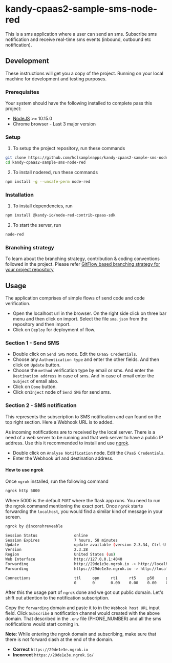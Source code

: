 # kandy-cpaas2-sample-sms-node-red

This is a sms application where a user can send an sms. Subscribe sms notification and receive real-time sms events (inbound, outbound etc notification).
## Development
These instructions will get you a copy of the project. Running on your local machine for development and testing purposes.

### Prerequisites
Your system should have the following installed to complete pass this project:
- [NodeJS](https://nodejs.org/en/) >= 10.15.0
- Chrome browser - Last 3 major version

### Setup
1. To setup the project repository, run these commands
```bash
git clone https://github.com/hclsampleapps/kandy-cpaas2-sample-sms-node-red.git
cd kandy-cpaas2-sample-sms-node-red
```
2. To install nodered, run these commands
```bash
npm install -g --unsafe-perm node-red
```

### Installation
1. To install dependencies, run
```bash
npm install @kandy-io/node-red-contrib-cpaas-sdk
```
2. To start the server, run
```bash
node-red
```

### Branching strategy
To learn about the branching strategy, contribution & coding conventions followed in the project. Please refer [GitFlow based branching strategy for your project repository](https://gist.github.com/ribbon-abku/10d3fc1cff5c35a2df401196678e258a)

## Usage
The application comprises of simple flows of send code and code verification.
- Open the localhost url in the browser. On the right side click on three bar menu and then click on import. Select the file `sms.json` from the repository and then import.
- Click on `Deploy` for deployment of flow.

### Section 1 - Send SMS

- Double click on `Send SMS` node. Edit the `CPaaS Credentials`.
- Choose any `Authentication type` and enter the other fields. And then click on `Update` button.
- Choose the `method` verification type by email or sms. And enter the `Destination address` in case of sms. And in case of email enter the `Subject` of email also.
- Click on `Done` button.
- Click on`Inject` node of `Send SMS` for send sms.

### Section 2 - SMS notification
This represents the subscription to SMS notification and can found on the top right section. Here a Webhook URL is to added.

As incoming notifications are to received by the local server. There is a need of a web server to be running and that web server to have a public IP address. Use this it recommended to install and use [ngrok](https://ngrok.com/).

- Double click on `Analyse Notification` node. Edit the `CPaaS Credentials`.
- Enter the Webhook url and destination address.

#### How to use ngrok

Once `ngrok` installed, run the following command

```bash
ngrok http 5000
```

Where 5000 is the default `PORT` where the flask app runs. You need to run the ngrok command mentioning the exact port.
Once `ngrok` starts forwarding the `localhost`, you would find a similar kind of message in your screen.

```bash
ngrok by @inconshreveable                                                                  (Ctrl+C to quit)

Session Status                online
Session Expires               7 hours, 58 minutes
Update                        update available (version 2.3.34, Ctrl-U to update)
Version                       2.3.28
Region                        United States (us)
Web Interface                 http://127.0.0.1:4040
Forwarding                    http://29de1e3e.ngrok.io -> http://localhost:3001
Forwarding                    https://29de1e3e.ngrok.io -> http://localhost:5000

Connections                   ttl     opn     rt1     rt5     p50     p90
                              0       0       0.00    0.00    0.00    0.00
```

After this the usage part of `ngrok` done and we got out public domain. Let's shift out attention to the notification subscription.

Copy the `forwarding` domain and paste it to in the `Webhook host URL` input field.
Click `Subscribe` a notification channel would created with the above domain. That described in the `.env` file (PHONE_NUMBER) and all the sms notifications would start coming in.

**Note**: While entering the ngrok domain and subscribing, make sure that there is not forward slash at the end of the domain.

- **Correct** `https://29de1e3e.ngrok.io`
- **Incorrect** `https://29de1e3e.ngrok.io/`
